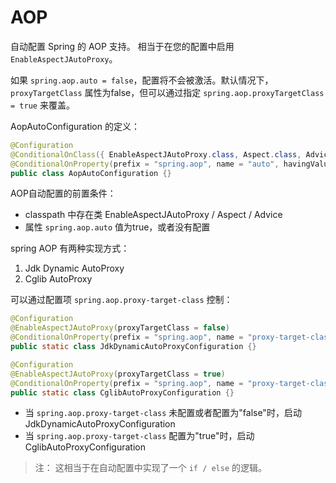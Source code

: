 # AOP

自动配置 Spring 的 AOP 支持。 相当于在您的配置中启用 `EnableAspectJAutoProxy`。

如果 `spring.aop.auto = false`，配置将不会被激活。默认情况下，`proxyTargetClass` 属性为false，但可以通过指定 `spring.aop.proxyTargetClass = true` 来覆盖。

AopAutoConfiguration 的定义：

```java
@Configuration
@ConditionalOnClass({ EnableAspectJAutoProxy.class, Aspect.class, Advice.class })
@ConditionalOnProperty(prefix = "spring.aop", name = "auto", havingValue = "true", matchIfMissing = true)
public class AopAutoConfiguration {}
```

AOP自动配置的前置条件：

- classpath 中存在类 EnableAspectJAutoProxy / Aspect / Advice
- 属性 `spring.aop.auto` 值为true，或者没有配置

spring AOP 有两种实现方式：

1. Jdk Dynamic AutoProxy
2. Cglib AutoProxy

可以通过配置项 `spring.aop.proxy-target-class` 控制：

```java
@Configuration
@EnableAspectJAutoProxy(proxyTargetClass = false)
@ConditionalOnProperty(prefix = "spring.aop", name = "proxy-target-class", havingValue = "false", matchIfMissing = true)
public static class JdkDynamicAutoProxyConfiguration {}

@Configuration
@EnableAspectJAutoProxy(proxyTargetClass = true)
@ConditionalOnProperty(prefix = "spring.aop", name = "proxy-target-class", havingValue = "true", matchIfMissing = false)
public static class CglibAutoProxyConfiguration {}
```

- 当 `spring.aop.proxy-target-class` 未配置或者配置为"false"时，启动 JdkDynamicAutoProxyConfiguration
- 当 `spring.aop.proxy-target-class` 配置为"true"时，启动 CglibAutoProxyConfiguration

> 注： 这相当于在自动配置中实现了一个 `if / else` 的逻辑。

